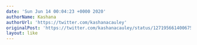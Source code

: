 ```yaml
---
date: 'Sun Jun 14 00:04:23 +0000 2020'
authorName: Kashana
authorUrl: 'https://twitter.com/kashanacauley'
originalPost: 'https://twitter.com/kashanacauley/status/1271956614006755328'
layout: like
---
```

